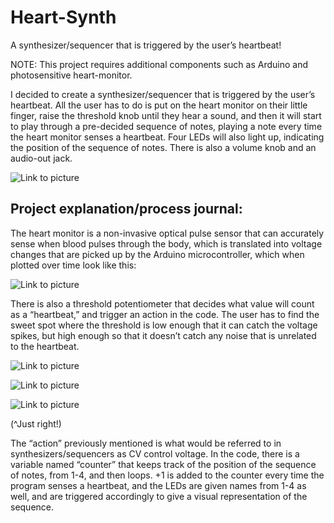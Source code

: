 # Heart-Synth
A synthesizer/sequencer that is triggered by the user’s heartbeat!

NOTE: This project requires additional components such as Arduino and photosensitive heart-monitor. 

I decided to create a synthesizer/sequencer that is triggered by the user’s heartbeat. All the user has to do is put on the heart monitor on their little finger, raise the threshold knob until they hear a sound, and then it will start to play through a pre-decided sequence of notes, playing a note every time the heart monitor senses a heartbeat. Four LEDs will also light up, indicating the position of the sequence of notes. There is also a volume knob and an audio-out jack. 

![Link to picture](https://sites.google.com/a/nyu.edu/nils-digital-electronics/_/rsrc/1449787979437/home/final-project-blog/12348613_10153825337564216_852042241_n%20%281%29.jpg)



## Project explanation/process journal: 

The heart monitor is a non-invasive optical pulse sensor that can accurately sense when blood pulses through the body, which is translated into voltage changes that are picked up by the Arduino microcontroller, which when plotted over time look like this: 

![Link to picture](https://sites.google.com/a/nyu.edu/nils-digital-electronics/_/rsrc/1449786362171/home/final-project-blog/Screen%20Shot%202015-12-03%20at%205.27.50%20PM.png?height=207&width=320)

There is also a threshold potentiometer that decides what value will count as a “heartbeat,” and trigger an action in the code. The user has to find the sweet spot where the threshold is low enough that it can catch the voltage spikes, but high enough so that it doesn’t catch any noise that is unrelated to the heartbeat.

![Link to picture](https://3586f828-a-a28aa00e-s-sites.googlegroups.com/a/nyu.edu/nils-digital-electronics/home/lab-12/Screen%20Shot%202015-12-03%20at%205.28.01%20PM.png?attachauth=ANoY7coovw9iP07RaDWptB9YwwAzkPFxqb_qn0IAcLu0tSnvNodAGVVI1OaipZkKhESbuDd3CLYM5zMTg1J8HQZ0BMlPxxYQbnTzYM8CKtchWiVWjZj835R7FuJe_yop8JCNWWfT4ScHb-cNl8NFiAmPKesZ3gH2tpGZZFpomhOMhCLDKumNCpfO_IkmHSL51TNFUcWSyziupdGSU8bHidZ283argxdD9Nnqm5R4loYfHGb7kiWD2g5CDOxP5EBCne8iFilP9SylFSMxgiHqxPR6B7KOat6UcQ%3D%3D&attredirects=0&height=193&width=320)

![Link to picture](https://3586f828-a-a28aa00e-s-sites.googlegroups.com/a/nyu.edu/nils-digital-electronics/home/lab-12/Screen%20Shot%202015-12-03%20at%205.28.29%20PM.png?attachauth=ANoY7cq8ernfgUVrY9Q1C9C_CPNFZQUeH4j5aeVb7YYGXS4xzYbyXuX2NbGcNkNND6IGD1tb4ePk3bIQQ10QmIw0RnTMbpLkT7UsVQyOXI9XHeGhzA5s7HzsLjmSXna9VZKfUZzmct9nR4_Hx-u3TzIzcvBUuSE0OrY5mDc3jpXVVUq0BWM4_RNfYKitKsGmfmI4VqQ9askR_NeOl9zz4ZoF7RzOOOZnxwGRQeBynjDrXWCB969Mg6oqS1CC1a04iyO7LyMN7yew2GfxkDl0wYEOaoFXjiyqsA%3D%3D&attredirects=0&height=193&width=320)

![Link to picture](https://3586f828-a-a28aa00e-s-sites.googlegroups.com/a/nyu.edu/nils-digital-electronics/home/lab-12/Screen%20Shot%202015-12-03%20at%205.28.18%20PM.png?attachauth=ANoY7crySMxn_2buLlCfmx9RCXAhZzFz0kf3PEyojiw4tEc2bZkPdMKXH_RIdgDcXiuyPJaHBm2Ul-EZK20ae3kAzZvXywi_X_1YVq2UVgoKWHGCWBGoKBESZrYlcC6XmpPchBENcMHhTRof7mA7Bee2KhKOD_GQt73naIw7oaLtbS4JyPQI-yG2TjXMo3EtoPRJhMPSGVgsyMQF1HDJnUWI3oiqNsljphRoltzvKZXWwacVBPfXLlJPOX4ZcNDxrVtd6I6UPaQzoAXgqNhDPyetF0Rd8oSwcg%3D%3D&attredirects=0&height=193&width=320)

(^Just right!)

The “action” previously mentioned is what would be referred to in synthesizers/sequencers as CV control voltage. In the code, there is a variable named “counter” that keeps track of the position of the sequence of notes, from 1-4, and then loops. +1 is added to the counter every time the program senses a heartbeat, and the LEDs are given names from 1-4 as well, and are triggered accordingly to give a visual representation of the sequence. 
